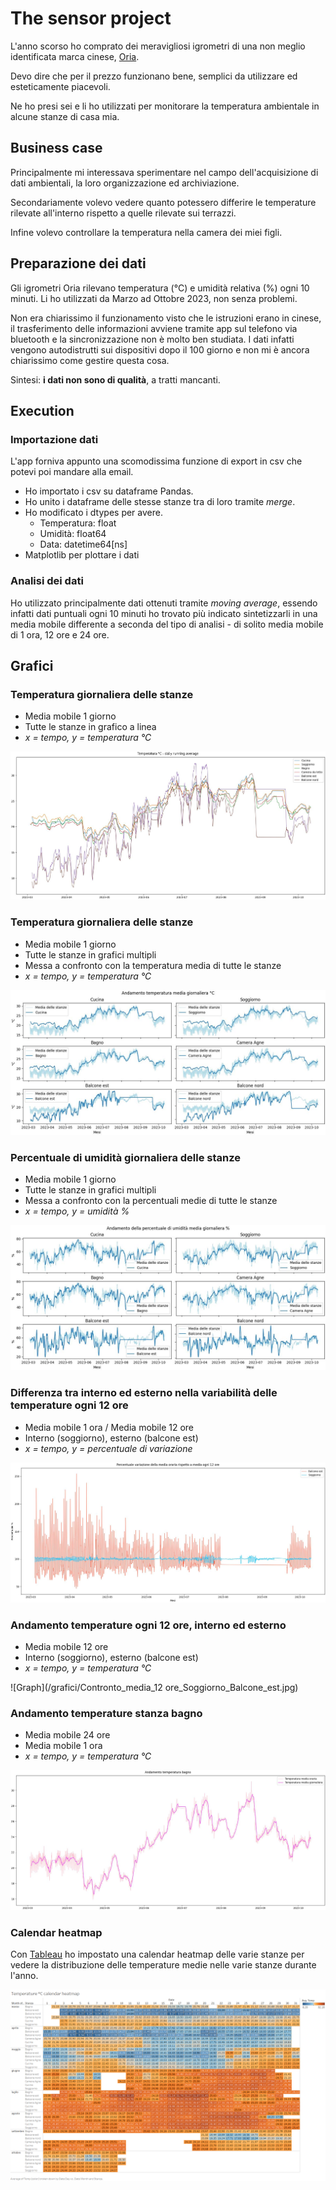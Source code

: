 # The sensor project
L'anno scorso ho comprato dei meravigliosi igrometri di una non meglio identificata marca cinese, [Oria](https://www.amazon.it/gp/product/B08GKB5D1M/ref=ppx_yo_dt_b_asin_title_o02_s00?ie=UTF8&psc=1).

Devo dire che per il prezzo funzionano bene, semplici da utilizzare ed esteticamente piacevoli.

Ne ho presi sei e li ho utilizzati per monitorare la temperatura ambientale in alcune stanze di casa mia.

## Business case
Principalmente mi interessava sperimentare nel campo dell'acquisizione di dati ambientali, la loro organizzazione ed archiviazione.

Secondariamente volevo vedere quanto potessero differire le temperature rilevate all'interno rispetto a quelle rilevate sui terrazzi.

Infine volevo controllare la temperatura nella camera dei miei figli.

## Preparazione dei dati
Gli igrometri Oria rilevano temperatura (°C) e umidità relativa (%) ogni 10 minuti.
Li ho utilizzati da Marzo ad Ottobre 2023, non senza problemi.

Non era chiarissimo il funzionamento visto che le istruzioni erano in cinese, il trasferimento delle informazioni avviene tramite app sul telefono via bluetooth e la sincronizzazione non è molto ben studiata.
I dati infatti vengono autodistrutti sui dispositivi dopo il 100 giorno e non mi è ancora chiarissimo come gestire questa cosa.

Sintesi: **i dati non sono di qualità**, a tratti mancanti.

## Execution
### Importazione dati
L'app forniva appunto una scomodissima funzione di export in csv che potevi poi mandare alla email.

* Ho importato i csv su dataframe Pandas.
* Ho unito i dataframe delle stesse stanze tra di loro tramite *merge*.
* Ho modificato i dtypes per avere.  
    * Temperatura: float  
    * Umidità: float64
    * Data: datetime64[ns]
* Matplotlib per plottare i dati

### Analisi dei dati
Ho utilizzato principalmente dati ottenuti tramite *moving average*, essendo infatti dati puntuali ogni 10 minuti ho trovato più indicato sintetizzarli in una media mobile differente a seconda del tipo di analisi - di solito media mobile di 1 ora, 12 ore e 24 ore.

## Grafici
### Temperatura giornaliera delle stanze
* Media mobile 1 giorno
* Tutte le stanze in grafico a linea
* *x = tempo, y = temperatura °C*

![Graph](/grafici/Temperatura_daily_running_average.jpg)

### Temperatura giornaliera delle stanze
* Media mobile 1 giorno
* Tutte le stanze in grafici multipli
* Messa a confronto con la temperatura media di tutte le stanze
* *x = tempo, y = temperatura °C*

![Graph](/grafici/Andamento_temperatura_media_giornaliera.jpg)

### Percentuale di umidità giornaliera delle stanze
* Media mobile 1 giorno
* Tutte le stanze in grafici multipli
* Messa a confronto con la percentuali medie di tutte le stanze
* *x = tempo, y = umidità %*

![Graph](/grafici/Andamento_percentuale_umidita_media_giornaliera.jpg)

### Differenza tra interno ed esterno nella variabilità delle temperature ogni 12 ore
* Media mobile 1 ora / Media mobile 12 ore
* Interno (soggiorno), esterno (balcone est)
* *x = tempo, y = percentuale di variazione*

![Graph](/grafici/Percentuale_variazione_media_oraria_rispetto_media_12_ore.jpg)

### Andamento temperature ogni 12 ore, interno ed esterno
* Media mobile 12 ore
* Interno (soggiorno), esterno (balcone est)
* *x = tempo, y = temperatura °C*

![Graph](/grafici/Contronto_media_12 ore_Soggiorno_Balcone_est.jpg)

### Andamento temperature stanza bagno
* Media mobile 24 ore
* Media mobile 1 ora
* *x = tempo, y = temperatura °C*

![Graph](/grafici/Andamento_temperatura_bagno.jpg)

### Calendar heatmap
Con [Tableau](https://public.tableau.com/views/sensor-project/TempCdashboard?:language=en-US&publish=yes&:display_count=n&:origin=viz_share_link) ho impostato una calendar heatmap delle varie stanze per vedere la distribuzione delle temperature medie nelle varie stanze durante l'anno.

![Heatpmap](grafici/Temperature_calendar_heatmap.png)
